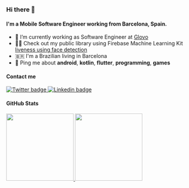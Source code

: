 ### Hi there 👋

#### I'm a Mobile Software Engineer working from Barcelona, Spain.

- 🔭 I’m currently working as Software Engineer at [Glovo](https://glovoapp.com/)
- 👨‍💻  Check out my public library using Firebase Machine Learning Kit [liveness using face detection](https://github.com/arturschaefer/liveness-camerax-android)
- 🇧🇷 I'm a Brazilian living in Barcelona
- 💬 Ping me about **android**, **kotlin**, **flutter**, **programming**, **games**

#### Contact me
<a href="https://twitter.com/ArturSchaefer2">
  <img src="https://img.shields.io/badge/Twitter-1DA1F2?style=for-the-badge&logo=twitter&logoColor=white" alt="Twitter badge" />
</a>
<a href="https://www.linkedin.com/in/artur-schaefer/">
  <img src="https://img.shields.io/badge/LinkedIn-0077B5?style=for-the-badge&logo=linkedin&logoColor=white" alt="Linkedin badge"  />
</a>


#### GitHub Stats
<div align="left">
  <a href="https://github.com/arturschaefer">
  <img height="180em" src="https://github-readme-stats.vercel.app/api?username=arturschaefer&show_icons=true&theme=tokyonight&include_all_commits=true&count_private=true"/>
  <img height="180em" src="https://github-readme-stats.vercel.app/api/top-langs/?username=arturschaefer&layout=compact&langs_count=7&theme=tokyonight"/>
</div>
